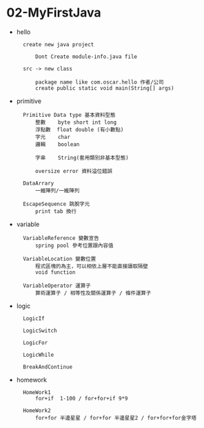 # 02-MyFirstJava

* hello
       
        create new java project

            Dont Create module-info.java file

        src -> new class
            
            package name like com.oscar.hello 作者/公司
            create public static void main(String[] args)
            
* primitive
       
        Primitive Data type 基本資料型態
            整數    byte short int long
            浮點數  float double (有小數點)
            字元    char
            邏輯    boolean    

            字串    String(套用類別非基本型態)

            oversize error 資料溢位錯誤
            
        DataArrary
            一維陣列/一維陣列

        EscapeSequence 跳脫字元
            print tab 換行
            
* variable
    
        VariableReference 變數宣告
            spring pool 參考位置跟內容值
            
        VariableLocation 變數位置
            程式區塊的為主，可以相依上層不能直接讀取隔壁
            void function

        VariableOperator 運算子
            算術運算子 / 相等性及關係運算子 / 條件運算子

* logic

        LogicIf

        LogicSwitch

        LogicFor

        LogicWhile

        BreakAndContinue

* homework

        HomeWork1   
            for+if  1-100 / for+for+if 9*9

        HomeWork2
            for+for 半邊星星 / for+for 半邊星星2 / for+for+for金字塔

        